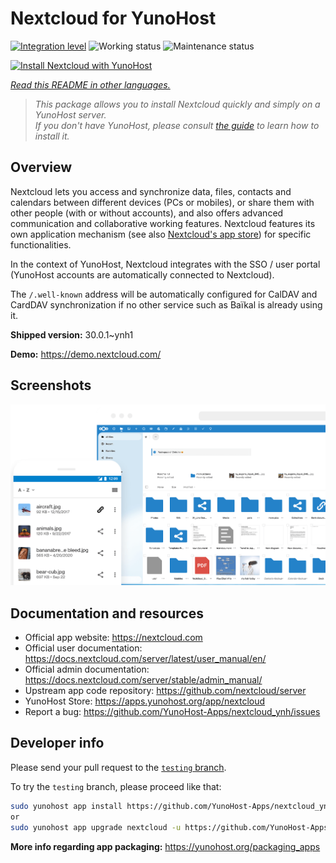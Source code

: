 <!--
N.B.: This README was automatically generated by <https://github.com/YunoHost/apps/tree/master/tools/readme_generator>
It shall NOT be edited by hand.
-->

# Nextcloud for YunoHost

[![Integration level](https://dash.yunohost.org/integration/nextcloud.svg)](https://ci-apps.yunohost.org/ci/apps/nextcloud/) ![Working status](https://ci-apps.yunohost.org/ci/badges/nextcloud.status.svg) ![Maintenance status](https://ci-apps.yunohost.org/ci/badges/nextcloud.maintain.svg)

[![Install Nextcloud with YunoHost](https://install-app.yunohost.org/install-with-yunohost.svg)](https://install-app.yunohost.org/?app=nextcloud)

*[Read this README in other languages.](./ALL_README.md)*

> *This package allows you to install Nextcloud quickly and simply on a YunoHost server.*  
> *If you don't have YunoHost, please consult [the guide](https://yunohost.org/install) to learn how to install it.*

## Overview

Nextcloud lets you access and synchronize data, files, contacts and calendars between different devices (PCs or mobiles), or share them with other people (with or without accounts), and also offers advanced communication and collaborative working features. Nextcloud features its own application mechanism (see also [Nextcloud's app store](https://apps.nextcloud.com/)) for specific functionalities. 

In the context of YunoHost, Nextcloud integrates with the SSO / user portal (YunoHost accounts are automatically connected to Nextcloud).

The `/.well-known` address will be automatically configured for CalDAV and CardDAV synchronization if no other service such as Baïkal is already using it.


**Shipped version:** 30.0.1~ynh1

**Demo:** <https://demo.nextcloud.com/>

## Screenshots

![Screenshot of Nextcloud](./doc/screenshots/screenshot.png)

## Documentation and resources

- Official app website: <https://nextcloud.com>
- Official user documentation: <https://docs.nextcloud.com/server/latest/user_manual/en/>
- Official admin documentation: <https://docs.nextcloud.com/server/stable/admin_manual/>
- Upstream app code repository: <https://github.com/nextcloud/server>
- YunoHost Store: <https://apps.yunohost.org/app/nextcloud>
- Report a bug: <https://github.com/YunoHost-Apps/nextcloud_ynh/issues>

## Developer info

Please send your pull request to the [`testing` branch](https://github.com/YunoHost-Apps/nextcloud_ynh/tree/testing).

To try the `testing` branch, please proceed like that:

```bash
sudo yunohost app install https://github.com/YunoHost-Apps/nextcloud_ynh/tree/testing --debug
or
sudo yunohost app upgrade nextcloud -u https://github.com/YunoHost-Apps/nextcloud_ynh/tree/testing --debug
```

**More info regarding app packaging:** <https://yunohost.org/packaging_apps>
